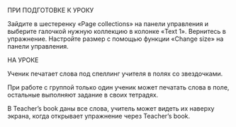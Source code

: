 ПРИ ПОДГОТОВКЕ К УРОКУ

Зайдите в шестеренку «Page collections» на панели управления и выберите галочкой нужную коллекцию в колонке «Text 1». Вернитесь в упражнение. Настройте размер с помощью функции «Change size» на панели управления.

НА УРОКЕ

Ученик печатает слова под спеллинг учителя в полях со звездочками. 

При работе с группой только один ученик может печатать слова в поле, остальные выполняют задание в своих тетрадях.

В Teacher’s book даны все слова, учитель может видеть их наверху экрана, когда открывает упражнение через Teacher’s book.
